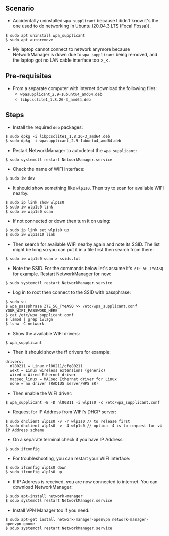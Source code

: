 Scenario
--------
- Accidentally uninstalled `wpa_supplicant` because I didn't know it's the one used to do networking in Ubuntu (20.04.3 LTS (Focal Fossa)).
```
$ sudo apt uninstall wpa_supplicant
$ sudo apt autoremove
```
- My laptop cannot connect to network anymore because NetworkManager is down due to `wpa_supplicant` being removed, and the laptop got no LAN cable interface too >_<.

Pre-requisites
--------------
- From a separate computer with internet download the following files:
  * `wpasupplicant_2.9-1ubuntu4_amd64.deb`
  * `libpcsclite1_1.8.26-3_amd64.deb`

Steps
-----

- Install the required `deb` packages:
```
$ sudo dpkg -i libpcsclite1_1.8.26-3_amd64.deb
$ sudo dpkg -i wpasupplicant_2.9-1ubuntu4_amd64.deb
```

- Restart NetworkManager to autodetect the `wpa_supplicant`:
```
$ sudo systemctl restart NetworkManager.service
```

- Check the name of WIFI interface:
```
$ sudo iw dev
```

- It should show something like `wlp1s0`. Then try to scan for available WIFI nearby.
```
$ sudo ip link show wlp1s0
$ sudo iw wlp1s0 link
$ sudo iw wlp1s0 scan
```

- If not connected or down then turn it on using:
```
$ sudo ip link set wlp1s0 up
$ sudo iw wlp1s10 link
```

- Then search for available WIFI nearby again and note its SSID. The list might be long so you can put it in a file first then search from there:
```
$ sudo iw wlp1s0 scan > ssids.txt
```

- Note the SSID. For the commands below let's assume it's `ZTE_5G_TYeASQ` for example. Restart NetworkManager for now:
```
$ sudo systemctl restart NetworkManager.service
```

- Log in to root then connect to the SSID with passphrase:
```
$ sudo su
$ wpa_passphrase ZTE_5G_TYeASQ >> /etc/wpa_supplicant.conf YOUR_WIFI_PASSWORD_HERE
$ cat /etc/wpa_supplicant.conf
$ lsmod | grep iwlagn
$ lshw -C network
```

- Show the available WIFI drivers:
```
$ wpa_supplicant
```

- Then it should show the ff drivers for example:
```
drivers:
  nl80211 = Linux nl80211/cfg80211
  wext = Linux wireless extensions (generic)
  wired = Wired Ethernet driver
  macsec_linux = MACsec Ethernet driver for Linux
  none = no driver (RADIUS server/WPS ER)
```

- Then enable the WIFI driver:
```
$ wpa_supplicant -B -D nl80211 -i wlp1s0 -c /etc/wpa_supplicant.conf
```

- Request for IP Address from WIFI's DHCP server:
```
$ sudo dhclient wlp1s0 -v -r wlp1s0 // to release first
$ sudo dhclient wlp1s0 -v -4 wlp1s0 // option -4 is to request for v4 IP Address scheme
```

- On a separate terminal check if you have IP Address:
```
$ sudo ifconfig
```

- For troubleshooting, you can restart your WIFI interface:
```
$ sudo ifconfig wlp1s0 down
$ sudo ifconfig wlp1s0 up
```

- If IP Address is received, you are now connected to internet. You can download NetworkManager:
```
$ sudo apt-install network-manager
$ sduo systemctl restart NetworkManager.service
```

- Install VPN Manager too if you need:
```
$ sudo apt-get install network-manager-openvpn network-manager-openvpn-gnome
$ sduo systemctl restart NetworkManager.service
```
